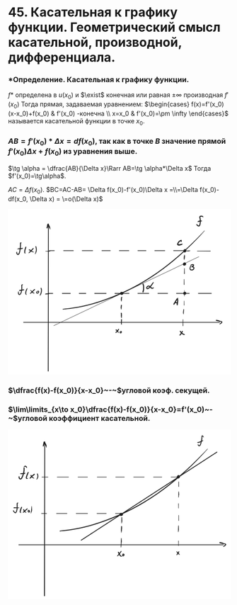# 45. Касательная к графику функции. Геометрический смысл касательной, производной, дифференциала.

### *Определение. Касательная к графику функции. 
$f$* определена в $u(x_0)$ и $\exist$ конечная или равная $\pm \infty$ производная $f'(x_0)$ Тогда прямая, задаваемая уравнением: 
$\begin{cases}
   f(x)=f'(x_0)(x-x_0)+f(x_0) & f'(x_0) -конечна \\
   x=x_0 & f'(x_0)=\pm \infty
\end{cases}$
называется касательной функции в точке $x_0$.

### $AB=f'(x_0)*\Delta x=df(x_0)$, так как в точке $B$ значение прямой $f'(x_0)\Delta x + f(x_0)$ из уравнения выше.
$\tg \alpha = \dfrac{AB}{\Delta x}\Rarr AB=\tg \alpha*\Delta x$
Тогда $f'(x_0)=\tg\alpha$.

$AC=\Delta f(x_0)$.
$BC=AC-AB=
\Delta f(x_0)-f'(x_0)\Delta x
=\\=\Delta f(x_0)-df(x_0, \Delta x) = \=o(\Delta x)$

![Untitled](sem1/notes/analysis_exam/45/Untitled.png)

### $\dfrac{f(x)-f(x_0)}{x-x_0}~-~$угловой коэф. секущей.

### $\lim\limits_{x\to x_0}\dfrac{f(x)-f(x_0)}{x-x_0}=f'(x_0)~-~$угловой коэффициент касательной.

![Untitled](sem1/notes/analysis_exam/45/Untitled%201.png)